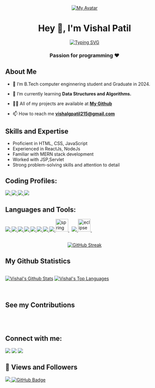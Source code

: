 <div align="center">
  <a href="#">
    <img src="https://i.ibb.co/85p5fGx/my-avatar.png" alt="My Avatar">
  </a>
</div>

<h1 align="center">Hey 👋, I'm Vishal Patil</h1>
<div align="center" style="text-align: center;">
    <a href="https://git.io/typing-svg">
      <img src="https://readme-typing-svg.demolab.com?font=Open+Sans&weight=600&pause=1000&color=FFFFFF&width=700&lines=I'm+a+self-taught+passionate+Full-Stack+Developer+from+India." alt="Typing SVG" />
    </a>
</div>


<h3 align="center">Passion for programming ❤️</h3>
<!-- <h4 align="center">My Portfolio: https://ravi-pawar-portfolio.netlify.app/ </h4> -->
<div align="center">

</div>


## About Me

- 🔭 I’m B.Tech computer enginnering student and Graduate in 2024. 

- 🌱 I’m currently learning **Data Structures and Algorithms.**

- 👨‍💻 All of my projects are available at **[My Github](https://github.com/vishpatil215?tab=repositories)**

- 📫 How to reach me **vishalgpatil215@gmail.com**

## Skills and Expertise
- Proficient in HTML, CSS, JavaScript
- Experienced in ReactJs, NodeJs
- Familiar with MERN stack development
- Worked with JSP,Servlet
- Strong problem-solving skills and attention to detail


## **Coding Profiles**:

<p align="left"> 
    <a href="https://auth.geeksforgeeks.org/user/vishalgpzg0f/practice" target="_blank"> <img src="https://img.icons8.com/color/48/undefined/GeeksforGeeks.png"/> </a>
    <a href="https://leetcode.com/Vishal_Patil52/" target="_blank"> <img src="https://img.icons8.com/external-tal-revivo-color-tal-revivo/48/undefined/external-level-up-your-coding-skills-and-quickly-land-a-job-logo-color-tal-revivo.png"/> </a>   
    <a href="https://www.codechef.com/users/ravipawar-55" target="_blank"> <img src="https://img.icons8.com/fluency/48/000000/codechef.png"/> </a>    
    <a href="https://www.hackerrank.com/ravindrapawar551" target="_blank"> <img src="https://img.icons8.com/external-tal-revivo-shadow-tal-revivo/48/undefined/external-hackerrank-is-a-technology-company-that-focuses-on-competitive-programming-logo-shadow-tal-revivo.png"/> </a>   
</p>


## Languages and Tools:

<p align="left"> 
    <a href="https://developer.mozilla.org/en-US/docs/Web/JavaScript" target="_blank"> <img src="https://img.icons8.com/color/48/javascript--v1.png"/> </a>
    <a href="https://developer.mozilla.org/en-US/docs/Web/HTML" target="_blank"> <img src="https://img.icons8.com/color/48/html-5--v1.png"/> </a>
    <a href="https://developer.mozilla.org/en-US/docs/Web/CSS" target="_blank"> <img src="https://img.icons8.com/color/48/css3.png"/> </a>
    <a href="https://nodejs.org/en/docs" target="_blank"> <img src="https://img.icons8.com/color/48/nodejs.png"/> </a>
    <a href="https://react.dev/" target="_blank"> <img src="https://img.icons8.com/color/48/react-native.png"/> </a>
    <a href="https://www.java.com" target="_blank"> <img src="https://img.icons8.com/color/48/000000/java-coffee-cup-logo.png"/> </a>
    <a href="https://www.python.org" target="_blank"> <img src="https://img.icons8.com/color/48/000000/python.png"/> </a> 
    <a href="https://git-scm.com/" target="_blank"> <img src="https://img.icons8.com/color/48/000000/git.png"/> </a>
    <a href="https://spring.io/" target="_blank" rel="noreferrer"> <img src="https://www.vectorlogo.zone/logos/springio/springio-icon.svg" alt="spring" width="40" height="40"/> </a> &nbsp; 
    <a href="https://code.visualstudio.com/" target="_blank"> <img src="https://img.icons8.com/color/48/undefined/visual-studio-code-2019.png"/> </a>
    <a href="https://www.eclipse.org/" target="_blank" rel="noreferrer"> <img src="https://seekicon.com/free-icon-download/eclipse_2.svg" alt="eclipse" width="40" height="40"/> </a> &nbsp;
</p>


<br/>

<div align="center">
  <a href="https://git.io/streak-stats">
    <img src="https://github-readme-streak-stats.herokuapp.com?user=vishpatil215&theme=dark&hide_border=true&background=0D1117" alt="GitHub Streak" />
  </a>
</div>



## My Github Statistics

  <br/>
    <a href="https://github.com/vishpatil215/github-readme-stats"><img alt="Vishal's Github Stats" src="https://github-readme-stats.vercel.app/api?username=vishpatil215&show_icons=true&count_private=true&theme=react&hide_border=true&bg_color=0D1117" /></a>
  <a href="https://github.com/ravi-pawar55/github-readme-stats"><img alt="Vishal's Top Languages" src="https://github-readme-stats.vercel.app/api/top-langs/?username=vishpatil215&langs_count=8&count_private=true&layout=compact&theme=react&hide_border=true&bg_color=0D1117" /></a>
  <br/>


<br/>
<br/>

## See my Contributions


<br/>
<br/>

## Connect with me:

<p align="left">
  <a href = "https://www.instagram.com/ravi_pawar_55/?r=nametag"><img src="https://img.icons8.com/fluency/48/instagram-new.png"/></a>
<a href = "https://www.linkedin.com/in/ravindra55/"><img src="https://img.icons8.com/fluency/48/linkedin.png"/></a>
<a href = "https://twitter.com/"><img src="https://img.icons8.com/fluency/48/twitter.png"/></a>
</p>

## 👀 Views and Followers
<a href="https://github.com/vishpatil215/github-profile-views-counter">
    <img src="https://komarev.com/ghpvc/?username=ravi-pawar55">
</a>
<a href="https://github.com/vishapatil215?tab=followers"><img src="https://img.shields.io/github/followers/ravi-pawar55?label=Followers&style=social" alt="GitHub Badge"></a>
